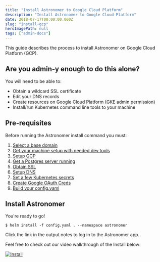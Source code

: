 ```yaml
---
title: "Install Astronomer to Google Cloud Platform"
description: "Install Astronomer to Google Cloud Platform"
date: 2018-07-17T00:00:00.000Z
slug: "install-gcp"
heroImagePath: null
tags: ["admin-docs"]
---
```


This guide describes the process to install Astronomer on Google Cloud Platform
(GCP).


## Are you admin-y enough to do this alone?

You will need to be able to:

* Obtain a wildcard SSL certificate
* Edit your DNS records
* Create resources on Google Cloud Platform
  (GKE admin permission)
* Install/run Kubernetes command line tools to your machine

## Pre-requisites

Before running the Astronomer install command you must:

1. [Select a base domain](/guides/install-base-domain)
1. [Get your machine setup with needed dev tools](/guides/install-dev-env)
1. [Setup GCP](/guides/install-gcp-setup)
1. [Get a Postgres server running](/guides/install-postgres)
1. [Obtain SSL](/guides/install-ssl)
1. [Setup DNS](/guides/install-dns)
1. [Set a few Kubernetes secrets](/guides/install-k8s-secrets)
1. [Create Google OAuth Creds ](/guides/install-google-oauth)
1. [Build your config.yaml](/guides/install-config)

## Install Astronomer

You're ready to go!

```shell
$ helm install -f config.yaml . --namespace astronomer
```

Click the link in the output notes to log in to the Astronomer app.

Feel free to check out our video walkthrough of the Install below:

[![Install](https://img.youtube.com/vi/IoeesuFNG9Q/0.jpg)](https://www.youtube.com/watch?v=IoeesuFNG9Q "Install Video")
